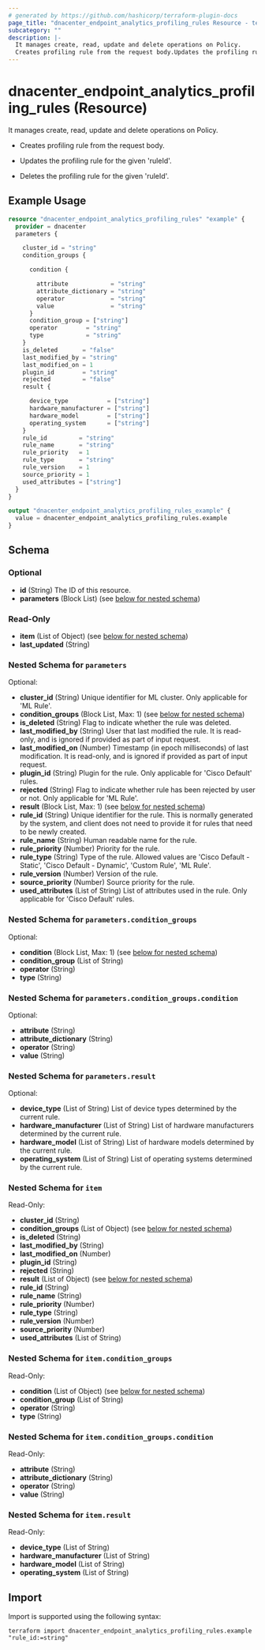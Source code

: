```yaml
---
# generated by https://github.com/hashicorp/terraform-plugin-docs
page_title: "dnacenter_endpoint_analytics_profiling_rules Resource - terraform-provider-dnacenter"
subcategory: ""
description: |-
  It manages create, read, update and delete operations on Policy.
  Creates profiling rule from the request body.Updates the profiling rule for the given 'ruleId'.Deletes the profiling rule for the given 'ruleId'.
---
```


# dnacenter_endpoint_analytics_profiling_rules (Resource)

It manages create, read, update and delete operations on Policy.

- Creates profiling rule from the request body.

- Updates the profiling rule for the given 'ruleId'.

- Deletes the profiling rule for the given 'ruleId'.

## Example Usage

```terraform
resource "dnacenter_endpoint_analytics_profiling_rules" "example" {
  provider = dnacenter
  parameters {

    cluster_id = "string"
    condition_groups {

      condition {

        attribute            = "string"
        attribute_dictionary = "string"
        operator             = "string"
        value                = "string"
      }
      condition_group = ["string"]
      operator        = "string"
      type            = "string"
    }
    is_deleted       = "false"
    last_modified_by = "string"
    last_modified_on = 1
    plugin_id        = "string"
    rejected         = "false"
    result {

      device_type           = ["string"]
      hardware_manufacturer = ["string"]
      hardware_model        = ["string"]
      operating_system      = ["string"]
    }
    rule_id         = "string"
    rule_name       = "string"
    rule_priority   = 1
    rule_type       = "string"
    rule_version    = 1
    source_priority = 1
    used_attributes = ["string"]
  }
}

output "dnacenter_endpoint_analytics_profiling_rules_example" {
  value = dnacenter_endpoint_analytics_profiling_rules.example
}
```

<!-- schema generated by tfplugindocs -->
## Schema

### Optional

- **id** (String) The ID of this resource.
- **parameters** (Block List) (see [below for nested schema](#nestedblock--parameters))

### Read-Only

- **item** (List of Object) (see [below for nested schema](#nestedatt--item))
- **last_updated** (String)

<a id="nestedblock--parameters"></a>
### Nested Schema for `parameters`

Optional:

- **cluster_id** (String) Unique identifier for ML cluster. Only applicable for 'ML Rule'.
- **condition_groups** (Block List, Max: 1) (see [below for nested schema](#nestedblock--parameters--condition_groups))
- **is_deleted** (String) Flag to indicate whether the rule was deleted.
- **last_modified_by** (String) User that last modified the rule. It is read-only, and is ignored if provided as part of input request.
- **last_modified_on** (Number) Timestamp (in epoch milliseconds) of last modification. It is read-only, and is ignored if provided as part of input request.
- **plugin_id** (String) Plugin for the rule. Only applicable for 'Cisco Default' rules.
- **rejected** (String) Flag to indicate whether rule has been rejected by user or not. Only applicable for 'ML Rule'.
- **result** (Block List, Max: 1) (see [below for nested schema](#nestedblock--parameters--result))
- **rule_id** (String) Unique identifier for the rule. This is normally generated by the system, and client does not need to provide it for rules that need to be newly created.
- **rule_name** (String) Human readable name for the rule.
- **rule_priority** (Number) Priority for the rule.
- **rule_type** (String) Type of the rule. Allowed values are 'Cisco Default - Static', 'Cisco Default - Dynamic', 'Custom Rule', 'ML Rule'.
- **rule_version** (Number) Version of the rule.
- **source_priority** (Number) Source priority for the rule.
- **used_attributes** (List of String) List of attributes used in the rule. Only applicable for 'Cisco Default' rules.

<a id="nestedblock--parameters--condition_groups"></a>
### Nested Schema for `parameters.condition_groups`

Optional:

- **condition** (Block List, Max: 1) (see [below for nested schema](#nestedblock--parameters--condition_groups--condition))
- **condition_group** (List of String)
- **operator** (String)
- **type** (String)

<a id="nestedblock--parameters--condition_groups--condition"></a>
### Nested Schema for `parameters.condition_groups.condition`

Optional:

- **attribute** (String)
- **attribute_dictionary** (String)
- **operator** (String)
- **value** (String)



<a id="nestedblock--parameters--result"></a>
### Nested Schema for `parameters.result`

Optional:

- **device_type** (List of String) List of device types determined by the current rule.
- **hardware_manufacturer** (List of String) List of hardware manufacturers determined by the current rule.
- **hardware_model** (List of String) List of hardware models determined by the current rule.
- **operating_system** (List of String) List of operating systems determined by the current rule.



<a id="nestedatt--item"></a>
### Nested Schema for `item`

Read-Only:

- **cluster_id** (String)
- **condition_groups** (List of Object) (see [below for nested schema](#nestedobjatt--item--condition_groups))
- **is_deleted** (String)
- **last_modified_by** (String)
- **last_modified_on** (Number)
- **plugin_id** (String)
- **rejected** (String)
- **result** (List of Object) (see [below for nested schema](#nestedobjatt--item--result))
- **rule_id** (String)
- **rule_name** (String)
- **rule_priority** (Number)
- **rule_type** (String)
- **rule_version** (Number)
- **source_priority** (Number)
- **used_attributes** (List of String)

<a id="nestedobjatt--item--condition_groups"></a>
### Nested Schema for `item.condition_groups`

Read-Only:

- **condition** (List of Object) (see [below for nested schema](#nestedobjatt--item--condition_groups--condition))
- **condition_group** (List of String)
- **operator** (String)
- **type** (String)

<a id="nestedobjatt--item--condition_groups--condition"></a>
### Nested Schema for `item.condition_groups.condition`

Read-Only:

- **attribute** (String)
- **attribute_dictionary** (String)
- **operator** (String)
- **value** (String)



<a id="nestedobjatt--item--result"></a>
### Nested Schema for `item.result`

Read-Only:

- **device_type** (List of String)
- **hardware_manufacturer** (List of String)
- **hardware_model** (List of String)
- **operating_system** (List of String)

## Import

Import is supported using the following syntax:

```shell
terraform import dnacenter_endpoint_analytics_profiling_rules.example "rule_id:=string"
```

